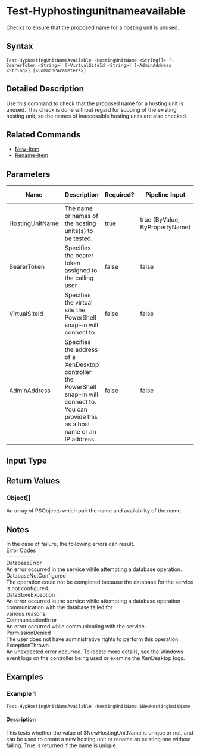 ﻿
# Test-Hyphostingunitnameavailable
Checks to ensure that the proposed name for a hosting unit is unused.
## Syntax
```
Test-HypHostingUnitNameAvailable -HostingUnitName <String[]> [-BearerToken <String>] [-VirtualSiteId <String>] [-AdminAddress <String>] [<CommonParameters>]
```
## Detailed Description
Use this command to check that the proposed name for a hosting unit is unused. This check is done without regard for scoping of the existing hosting unit, so the names of inaccessible hosting units are also checked.


## Related Commands

* [New-Item](./New-Item/)
* [Rename-Item](./Rename-Item/)
## Parameters
| Name   | Description | Required? | Pipeline Input | Default Value |
| --- | --- | --- | --- | --- |
| HostingUnitName | The name or names of the hosting units(s) to be tested. | true | true (ByValue, ByPropertyName) |  |
| BearerToken | Specifies the bearer token assigned to the calling user | false | false |  |
| VirtualSiteId | Specifies the virtual site the PowerShell snap-in will connect to. | false | false |  |
| AdminAddress | Specifies the address of a XenDesktop controller the PowerShell snap-in will connect to. You can provide this as a host name or an IP address. | false | false | Localhost. Once a value is provided by any cmdlet, this value becomes the default. |

## Input Type

### 

## Return Values

### Object\[\]
An array of PSObjects which pair the name and availability of the name
## Notes
In the case of failure, the following errors can result.<br>    Error Codes<br>    -----------<br>    DatabaseError<br>    An error occurred in the service while attempting a database operation.<br>    DatabaseNotConfigured<br>    The operation could not be completed because the database for the service is not configured.<br>    DataStoreException<br>    An error occurred in the service while attempting a database operation - communication with the database failed for<br>    various reasons.<br>    CommunicationError<br>    An error occurred while communicating with the service.<br>    PermissionDenied<br>    The user does not have administrative rights to perform this operation.<br>    ExceptionThrown<br>    An unexpected error occurred.  To locate more details, see the Windows event logs on the controller being used or examine the XenDesktop logs.
## Examples

### Example 1
```
Test-HypHostingUnitNameAvailable -HostingUnitName $NewHostingUnitName
```
#### Description
This tests whether the value of \$NewHostingUnitName is unique or not, and can be used to create a new hosting unit or rename an existing one without failing. True is returned if the name is unique.
